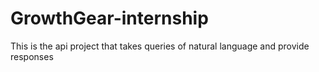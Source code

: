 # GrowthGear-internship
This is the api project that takes queries of natural language and provide responses
